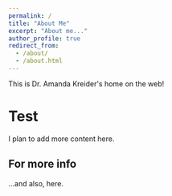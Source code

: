 ```yaml
---
permalink: /
title: "About Me"
excerpt: "About me..."
author_profile: true
redirect_from: 
  - /about/
  - /about.html
---
```


This is Dr. Amanda Kreider's home on the web!

Test
======

I plan to add more content here.

For more info
------

...and also, here.
